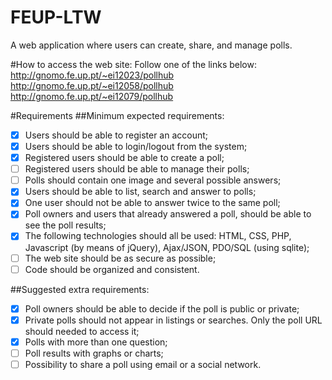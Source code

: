 FEUP-LTW
=========

A web application where users can create, share, and manage polls.

#How to access the web site:
Follow one of the links below:  
http://gnomo.fe.up.pt/~ei12023/pollhub  
http://gnomo.fe.up.pt/~ei12058/pollhub  
http://gnomo.fe.up.pt/~ei12079/pollhub  

#Requirements
##Minimum expected requirements:
- [x] Users should be able to register an account;
- [x] Users should be able to login/logout from the system;
- [x] Registered users should be able to create a poll;
- [ ] Registered users should be able to manage their polls;
- [ ] Polls should contain one image and several possible answers;
- [x] Users should be able to list, search and answer to polls;
- [x] One user should not be able to answer twice to the same poll;
- [x] Poll owners and users that already answered a poll, should be able to see the poll results;
- [x] The following technologies should all be used: HTML, CSS, PHP, Javascript (by means of jQuery), Ajax/JSON, PDO/SQL (using sqlite);
- [ ] The web site should be as secure as possible;
- [ ] Code should be organized and consistent.

##Suggested extra requirements:
- [x] Poll owners should be able to decide if the poll is public or private;
- [x] Private polls should not appear in listings or searches. Only the poll URL should needed to access it;
- [x] Polls with more than one question;
- [ ] Poll results with graphs or charts;
- [ ] Possibility to share a poll using email or a social network.
